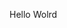 Hello Wolrd



















































































































































































































































































































































































































































































































































































































































































































































































































































































































































































































































































































